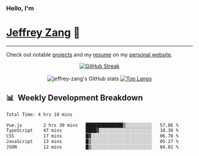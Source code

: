 
### Hello, I'm 
# [Jeffrey Zang](https://www.linkedin.com/in/jeffreyzang/) 🦀

---

Check out notable [projects](https://jeffz.dev/projects) and my [resume](https://jeffz.dev/resume) on my [personal website](https://jeffz.dev/).

<div align = 'center'>

[![GitHub Streak](https://github-readme-streak-stats.herokuapp.com/?user=jeffrey-zang&theme=tokyonight)](https://git.io/streak-stats)
<br></br>
![jeffrey-zang's GitHub stats](https://github-readme-stats.vercel.app/api?username=jeffrey-zang&show_icons=true&theme=tokyonight&hide_rank=true&hide=stars) 
[![Top Langs](https://github-readme-stats.vercel.app/api/top-langs/?username=jeffrey-zang&hide=ShaderLab,HLSL&layout=compact&theme=tokyonight)](https://github.com/anuraghazra/github-readme-stats)

</div>

## 📊 &nbsp;Weekly Development Breakdown
<!--START_SECTION:waka-->

```txt
Total Time: 4 hrs 18 mins

Vue.js        2 hrs 30 mins   ██████████████▒░░░░░░░░░░   57.86 %
TypeScript    47 mins         ████▓░░░░░░░░░░░░░░░░░░░░   18.30 %
CSS           17 mins         █▓░░░░░░░░░░░░░░░░░░░░░░░   06.78 %
JavaScript    13 mins         █▒░░░░░░░░░░░░░░░░░░░░░░░   05.27 %
JSON          12 mins         █▒░░░░░░░░░░░░░░░░░░░░░░░   04.82 %
```

<!--END_SECTION:waka-->

